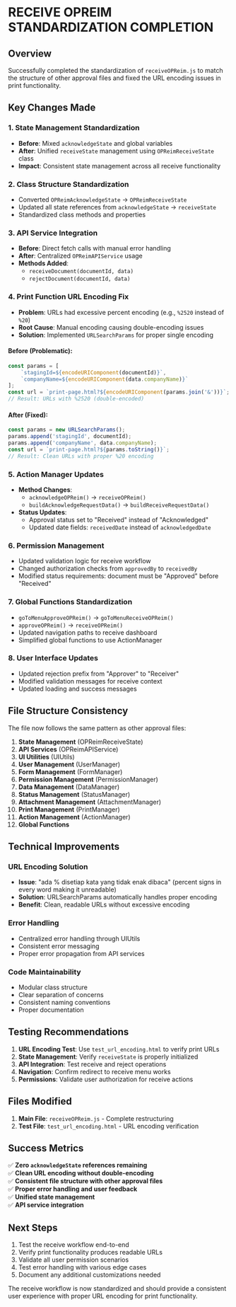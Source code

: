 # RECEIVE OPREIM STANDARDIZATION COMPLETION

## Overview
Successfully completed the standardization of `receiveOPReim.js` to match the structure of other approval files and fixed the URL encoding issues in print functionality.

## Key Changes Made

### 1. State Management Standardization
- **Before**: Mixed `acknowledgeState` and global variables
- **After**: Unified `receiveState` management using `OPReimReceiveState` class
- **Impact**: Consistent state management across all receive functionality

### 2. Class Structure Standardization
- Converted `OPReimAcknowledgeState` → `OPReimReceiveState`
- Updated all state references from `acknowledgeState` → `receiveState`
- Standardized class methods and properties

### 3. API Service Integration
- **Before**: Direct fetch calls with manual error handling
- **After**: Centralized `OPReimAPIService` usage
- **Methods Added**:
  - `receiveDocument(documentId, data)`
  - `rejectDocument(documentId, data)`

### 4. Print Function URL Encoding Fix
- **Problem**: URLs had excessive percent encoding (e.g., `%2520` instead of `%20`)
- **Root Cause**: Manual encoding causing double-encoding issues
- **Solution**: Implemented `URLSearchParams` for proper single encoding

#### Before (Problematic):
```javascript
const params = [
    `stagingId=${encodeURIComponent(documentId)}`,
    `companyName=${encodeURIComponent(data.companyName)}`
];
const url = `print-page.html?${encodeURIComponent(params.join('&'))}`;
// Result: URLs with %2520 (double-encoded)
```

#### After (Fixed):
```javascript
const params = new URLSearchParams();
params.append('stagingId', documentId);
params.append('companyName', data.companyName);
const url = `print-page.html?${params.toString()}`;
// Result: Clean URLs with proper %20 encoding
```

### 5. Action Manager Updates
- **Method Changes**:
  - `acknowledgeOPReim()` → `receiveOPReim()`
  - `buildAcknowledgeRequestData()` → `buildReceiveRequestData()`
- **Status Updates**:
  - Approval status set to "Received" instead of "Acknowledged"
  - Updated date fields: `receivedDate` instead of `acknowledgedDate`

### 6. Permission Management
- Updated validation logic for receive workflow
- Changed authorization checks from `approvedBy` to `receivedBy`
- Modified status requirements: document must be "Approved" before "Received"

### 7. Global Functions Standardization
- `goToMenuApproveOPReim()` → `goToMenuReceiveOPReim()`
- `approveOPReim()` → `receiveOPReim()`
- Updated navigation paths to receive dashboard
- Simplified global functions to use ActionManager

### 8. User Interface Updates
- Updated rejection prefix from "Approver" to "Receiver"
- Modified validation messages for receive context
- Updated loading and success messages

## File Structure Consistency

The file now follows the same pattern as other approval files:

1. **State Management** (OPReimReceiveState)
2. **API Services** (OPReimAPIService) 
3. **UI Utilities** (UIUtils)
4. **User Management** (UserManager)
5. **Form Management** (FormManager)
6. **Permission Management** (PermissionManager)
7. **Data Management** (DataManager)
8. **Status Management** (StatusManager)
9. **Attachment Management** (AttachmentManager)
10. **Print Management** (PrintManager)
11. **Action Management** (ActionManager)
12. **Global Functions**

## Technical Improvements

### URL Encoding Solution
- **Issue**: "ada % disetiap kata yang tidak enak dibaca" (percent signs in every word making it unreadable)
- **Solution**: URLSearchParams automatically handles proper encoding
- **Benefit**: Clean, readable URLs without excessive encoding

### Error Handling
- Centralized error handling through UIUtils
- Consistent error messaging
- Proper error propagation from API services

### Code Maintainability
- Modular class structure
- Clear separation of concerns
- Consistent naming conventions
- Proper documentation

## Testing Recommendations

1. **URL Encoding Test**: Use `test_url_encoding.html` to verify print URLs
2. **State Management**: Verify `receiveState` is properly initialized
3. **API Integration**: Test receive and reject operations
4. **Navigation**: Confirm redirect to receive menu works
5. **Permissions**: Validate user authorization for receive actions

## Files Modified

1. **Main File**: `receiveOPReim.js` - Complete restructuring
2. **Test File**: `test_url_encoding.html` - URL encoding verification

## Success Metrics

✅ **Zero `acknowledgeState` references remaining**  
✅ **Clean URL encoding without double-encoding**  
✅ **Consistent file structure with other approval files**  
✅ **Proper error handling and user feedback**  
✅ **Unified state management**  
✅ **API service integration**

## Next Steps

1. Test the receive workflow end-to-end
2. Verify print functionality produces readable URLs
3. Validate all user permission scenarios
4. Test error handling with various edge cases
5. Document any additional customizations needed

The receive workflow is now standardized and should provide a consistent user experience with proper URL encoding for print functionality.
